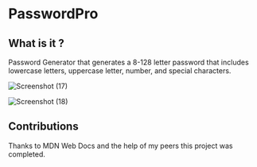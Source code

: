 # PasswordPro

## What is it ?

Password Generator that generates a 8-128 letter password that includes lowercase letters, uppercase letter, number, and special characters.


![Screenshot (17)](https://user-images.githubusercontent.com/124737955/228703194-e7585726-0d1d-48cf-8d16-ba3d2b627ac8.png)

![Screenshot (18)](https://user-images.githubusercontent.com/124737955/228703201-b8fda69e-d457-457f-8cb9-28600a593c25.png)



## Contributions

Thanks to MDN Web Docs and the help of my peers this project was completed.
